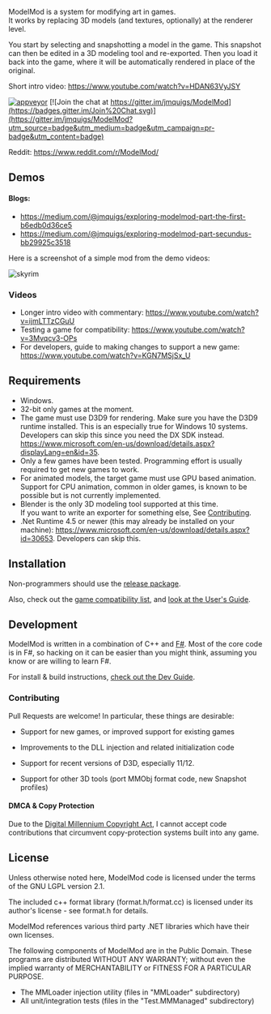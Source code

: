 ModelMod is a system for modifying art in games.  
It works by replacing 3D models (and textures, optionally) at the renderer level.

You start by selecting and snapshotting a model in the game.
This snapshot can then be edited in a 3D modeling tool and re-exported.  Then you load it back into the game, where it will be automatically
rendered in place of the original.

Short intro video: https://www.youtube.com/watch?v=HDAN63VyJSY

[![appveyor](https://ci.appveyor.com/api/projects/status/gqsf2f001h46q1tn?svg=true)](https://ci.appveyor.com/project/jmquigs/modelmod)
[![Join the chat at https://gitter.im/jmquigs/ModelMod](https://badges.gitter.im/Join%20Chat.svg)](https://gitter.im/jmquigs/ModelMod?utm_source=badge&utm_medium=badge&utm_campaign=pr-badge&utm_content=badge)

Reddit: https://www.reddit.com/r/ModelMod/



Demos
-----

#### Blogs:
* https://medium.com/@jmquigs/exploring-modelmod-part-the-first-b6edb0d36ce5
* https://medium.com/@jmquigs/exploring-modelmod-part-secundus-bb29925c3518

Here is a screenshot of a simple mod from the demo videos:

![skyrim](https://raw.githubusercontent.com/jmquigs/ModelMod-demo/master/screenshots/skyrimebony.jpg)


### Videos

* Longer intro video with commentary: https://www.youtube.com/watch?v=ijmLTTzCGuU
* Testing a game for compatibility: https://www.youtube.com/watch?v=3Mvqcv3-OPs
* For developers, guide to making changes to support a new game: https://www.youtube.com/watch?v=KGN7MSjSx_U

Requirements
------------

* Windows.  
* 32-bit only games at the moment.
* The game must use D3D9 for rendering.  Make sure you have the D3D9 runtime installed.  This is an especially true for Windows 10 systems.  Developers can skip this since you need the DX SDK instead.  https://www.microsoft.com/en-us/download/details.aspx?displayLang=en&id=35.  
* Only a few games have been tested.  Programming effort is usually required
to get new games to work.
* For animated models, the target game
must use GPU based animation.  Support for CPU animation, common in older games, is
known to be possible but is not currently implemented.
* Blender is the only 3D modeling tool supported at this time.  
If you want to write an exporter for something else, See [Contributing](#Contributing).
* .Net Runtime 4.5 or newer (this may already be installed on your machine): https://www.microsoft.com/en-us/download/details.aspx?id=30653.  Developers can skip this.

Installation
------------

Non-programmers should use the [release package](https://github.com/jmquigs/ModelMod/releases).



Also, check out the [game compatibility list](https://github.com/jmquigs/ModelMod/wiki/Game-Compatibility-List), and [look at the User's Guide](Docs/userguide/README.md).

Development
-----------

ModelMod is written in a combination of C++ and [F#](http://fsharp.org/).  Most of the core code
is in F#, so hacking on it can be easier than you might think, assuming you
know or are willing to learn F#.

For install & build instructions, [check out the Dev Guide](Docs/devguide/README.md).

### Contributing

Pull Requests are welcome!  In particular, these things are desirable:

* Support for new games, or improved support for existing games

* Improvements to the DLL injection and related initialization code

* Support for recent versions of D3D, especially 11/12.  

* Support for other 3D tools (port MMObj format code, new Snapshot profiles)

#### DMCA & Copy Protection

Due to the [Digital Millennium Copyright Act](https://en.wikipedia.org/wiki/Digital_Millennium_Copyright_Act), I cannot accept code contributions that circumvent copy-protection systems built into any game.  

License
-------

Unless otherwise noted here, ModelMod code is licensed under the terms of the
GNU LGPL version 2.1.

The included c++ format library (format.h/format.cc) is licensed under its
author's license - see format.h for details.

ModelMod references various third party .NET libraries which have their own
licenses.  

The following components of ModelMod are in the Public Domain.  These programs are distributed WITHOUT ANY WARRANTY; without even the implied warranty of MERCHANTABILITY or FITNESS FOR A PARTICULAR PURPOSE.

* The MMLoader injection utility (files in "MMLoader" subdirectory)
* All unit/integration tests (files in the "Test.MMManaged" subdirectory)
